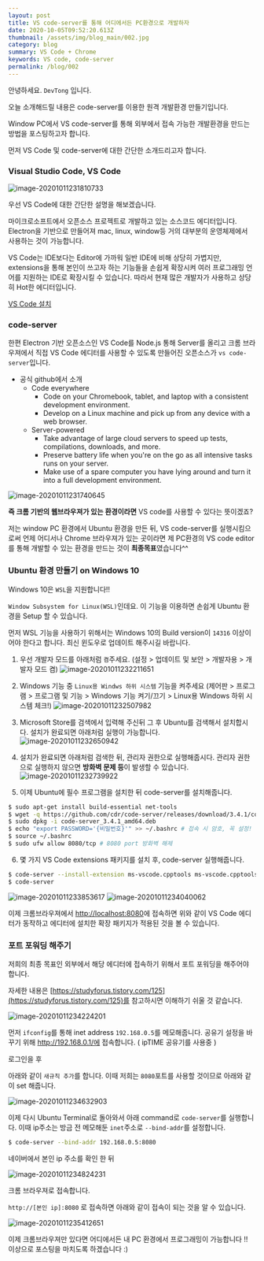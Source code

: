 ```yaml
---
layout: post
title: VS code-server를 통해 어디에서든 PC환경으로 개발하자
date: 2020-10-05T09:52:20.613Z
thumbnail: /assets/img/blog_main/002.jpg
category: blog
summary: VS Code + Chrome 
keywords: VS code, code-server
permalink: /blog/002
---
```


안녕하세요. `DevTong` 입니다. 


오늘 소개해드릴 내용은 code-server를 이용한 원격 개발환경 만들기입니다.

Window PC에서 VS code-server를 통해 외부에서 접속 가능한 개발환경을 만드는 방법을 포스팅하고자 합니다.

먼저 VS Code 및 code-server에 대한 간단한 소개드리고자 합니다.



### Visual Studio Code, VS Code

![image-20201011231810733](/assets/img/blog/image-20201011231810733.png)

우선 VS Code에 대한 간단한 설명을 해보겠습니다.

 마이크로소프트에서 오픈소스 프로젝트로 개발하고 있는 소스코드 에디터입니다. Electron을 기반으로 만들어져 mac, linux, window등 거의 대부분의 운영체제에서 사용하는 것이 가능합니다. 

VS Code는 IDE보다는 Editor에 가까워 일반 IDE에 비해 상당히 가볍지만, extensions을 통해 본인이 쓰고자 하는 기능들을 손쉽게 확장시켜 여러 프로그래밍 언어를 지원하는 IDE로 확장시킬 수 있습니다. 따라서 현재 많은 개발자가 사용하고 상당히 Hot한 에디터입니다.

[VS Code 설치](https://code.visualstudio.com/)



### code-server

한편 Electron 기반 오픈소스인 VS Code를 Node.js 통해 Server를 올리고 크롬 브라우져에서 직접 VS Code 에디터를 사용할 수 있도록 만들어진 오픈소스가 `vs code-server`입니다. 

* 공식 github에서 소개
  - Code everywhere
    - Code on your Chromebook, tablet, and laptop with a consistent development environment.
    - Develop on a Linux machine and pick up from any device with a web browser.
  - Server-powered
    - Take advantage of large cloud servers to speed up tests, compilations, downloads, and more.
    - Preserve battery life when you're on the go as all intensive tasks runs on your server.
    - Make use of a spare computer you have lying around and turn it into a full development environment.

![image-20201011231740645](/assets/img/blog/image-20201011231740645.png)

**즉 크롬 기반의 웹브라우져가 있는 환경이라면** VS code를 사용할 수 있다는 뜻이겠죠?

저는 window PC 환경에서 Ubuntu 환경을 만든 뒤, VS code-server를 실행시킴으로써 언제 어디서나 Chrome 브라우져가 있는 곳이라면 제 PC환경의 VS code editor를 통해 개발할 수 있는 환경을 만드는 것이 **최종목표**였습니다^^


### Ubuntu 환경 만들기 on Windows 10

Windows 10은 `WSL`을 지원합니다!!

`Window Subsystem for Linux(WSL)`인데요. 이 기능을 이용하면 손쉽게 Ubuntu 환경을 Setup 할 수 있습니다.

먼저 WSL 기능을 사용하기 위해서는 Windows 10의 Build version이 `14316` 이상이어야 한다고 합니다. 최신 윈도우로 업데이트 해주시길 바랍니다.



1. 우선 개발자 모드를 아래처럼 `켬`주세요. (설정 > 업데이트 및 보안 > 개발자용 > 개발자 모드 켬)
  ![image-20201011232211651](/assets/img/blog/image-20201011232211651.png)

2. Windows 기능 중 `Linux용 Windws 하위 시스템` 기능을 켜주세요 (제어판 > 프로그램 > 프로그램 및 기능 > Windows 기능 켜기/끄기 > Linux용 Windows 하위 시스템 체크!)
  ![image-20201011232507982](/assets/img/blog/image-20201011232507982.png)

3. Microsoft Store를 검색에서 입력해 주신뒤 그 후 Ubuntu를 검색해서 설치합시다. 설치가 완료되면 아래처럼 실행이 가능합니다.
  ![image-20201011232650942](/assets/img/blog/image-20201011232650942.png)

4. 설치가 완료되면 아래처럼 검색한 뒤, 관리자 권한으로 실행해줍시다.
관리자 권한으로 실행하지 않으면 **방화벽 문제 등**이 발생할 수 있습니다.
  ![image-20201011232739922](/assets/img/blog/image-20201011232739922.png)

5. 이제 Ubuntu에 필수 프로그램을 설치한 뒤 code-server를 설치해줍니다.
  ```bash
  $ sudo apt-get install build-essential net-tools
  $ wget -q https://github.com/cdr/code-server/releases/download/3.4.1/code-server_3.4.1_amd64.deb
  $ sudo dpkg -i code-server_3.4.1_amd64.deb
  $ echo "export PASSWORD='{비밀번호}'" >> ~/.bashrc # 접속 시 암호, 꼭 설정!
  $ source ~/.bashrc
  $ sudo ufw allow 8080/tcp # 8080 port 방화벽 해제
  ```

6. 몇 가지 VS Code extensions 패키지를 설치 후, code-server 실행해줍니다.
  ```bash
  $ code-server --install-extension ms-vscode.cpptools ms-vscode.cpptools formulahendry.terminal hookyqr.beautify
  $ code-server
  ```
  ![image-20201011233853617](/assets/img/blog/image-20201011233853617.png)
  ![image-20201011234040062](/assets/img/blog/image-20201011234040062.png)

이제 크롬브라우져에서 [http://localhost:8080](http://localhost:8080)에 접속하면 위와 같이 VS Code 에디터가 동작하고 에디터에 설치한 확장 패키지가 적용된 것을 볼 수 있습니다. 



### 포트 포워딩 해주기

저희의 최종 목표인 외부에서 해당 에디터에 접속하기 위해서 포트 포워딩을 해주어야 합니다.

자세한 내용은 [https://studyforus.tistory.com/125](https://studyforus.tistory.com/125)를 참고하시면 이해하기 쉬울 것 같습니다.

![image-20201011234224201](/assets/img/blog/image-20201011234224201.png)

먼저 `ifconfig`를 통해 inet address `192.168.0.5`를 메모해줍니다.
공유기 설정을 바꾸기 위해 http://192.168.0.1/에 접속합니다. ( ipTIME 공유기를 사용중 )

로그인을 후

아래와 같이 `새규칙 추가`를 합니다. 이때 저희는 `8080`포트를 사용할 것이므로 아래와 같이 set 해줍니다.

![image-20201011234632903](/assets/img/blog/image-20201011234632903.png)



이제 다시 Ubuntu Terminal로 돌아와서 아래 command로 `code-server`를 실행합니다. 이때 ip주소는 방금 전 메모해둔 `inet`주소로 `--bind-addr`를 설정합니다.

```bash
$ code-server --bind-addr 192.168.0.5:8080
```



네이버에서 본인 ip 주소를 확인 한 뒤

![image-20201011234824231](/assets/img/blog/image-20201011234824231.png)

크롬 브라우져로 접속합니다.

`http://[본인 ip]:8080` 로 접속하면 아래와 같이 접속이 되는 것을 알 수 있습니다.

![image-20201011235412651](/assets/img/blog/image-20201011235412651.png)



이제 크롬브라우져만 있다면 어디에서든 내 PC 환경에서 프로그래밍이 가능합니다 !!
이상으로 포스팅을 마치도록 하겠습니다 :)